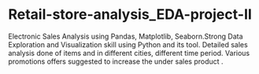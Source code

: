 # Retail-store-analysis_EDA-project-II
Electronic Sales Analysis using Pandas, Matplotlib, Seaborn.Strong Data Exploration and Visualization skill using Python and its tool. Detailed sales analysis done of items and in different cities, different time period. Various promotions offers suggested to increase the under  sales product .
